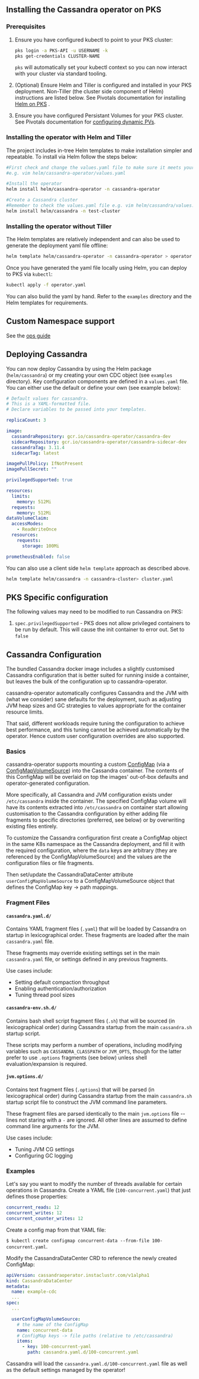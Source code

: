 ## Installing the Cassandra operator on PKS
### Prerequisites
1) Ensure you have configured kubectl to point to your PKS cluster:
    ```bash
    pks login -a PKS-API -u USERNAME -k
    pks get-credentials CLUSTER-NAME
    ```
    `pks` will automatically set your kubectl context so you can now interact with your cluster via standard tooling.

2) (Optional) Ensure Helm and Tiller is configured and installed in your PKS deployment. Non-Tiller (the cluster side component of Helm) instructions are listed below. 
See Pivotals documentation for installing [Helm on PKS](https://docs.pivotal.io/runtimes/pks/1-2/helm.html) . 

3) Ensure you have configured Persistant Volumes for your PKS cluster. 
See Pivotals documentation for [configuring dynamic PVs](https://docs.pivotal.io/runtimes/pks/1-2/configuring-pvs.html). 


### Installing the operator with Helm and Tiller
The project includes in-tree Helm templates to make installation simpler and repeatable. 
To install via Helm follow the steps below:

```bash
#First check and change the values.yaml file to make sure it meets your requirements:
#e.g. vim helm/cassandra-operator/values.yaml

#Install the operator
helm install helm/cassandra-operator -n cassandra-operator

#Create a Cassandra cluster
#Remember to check the values.yaml file e.g. vim helm/cassandra/values.yaml
helm install helm/cassandra -n test-cluster
```

### Installing the operator without Tiller
The Helm templates are relatively independent and can also be used to generate the deployment yaml file offline:
```bash
helm template helm/cassandra-operator -n cassandra-operator > operator.yaml
```

Once you have generated the yaml file locally using Helm, you can deploy to PKS via `kubectl`:
```bash
kubectl apply -f operator.yaml
```

You can also build the yaml by hand. Refer to the `examples` directory and the Helm templates for requirements. 

## Custom Namespace support
See the [ops guide](../op_guide.md)

## Deploying Cassandra
You can now deploy Cassandra by using the Helm package (`helm/cassandra`) or my creating your own CDC object (see `examples` directory).
Key configuration components are defined in a `values.yaml` file. You can either use the default or define your own (see example below):


```yaml
# Default values for cassandra.
# This is a YAML-formatted file.
# Declare variables to be passed into your templates.

replicaCount: 3

image:
  cassandraRepository: gcr.io/cassandra-operator/cassandra-dev
  sidecarRepository: gcr.io/cassandra-operator/cassandra-sidecar-dev
  cassandraTag: 3.11.4
  sidecarTag: latest

imagePullPolicy: IfNotPresent
imagePullSecret: ""

privilegedSupported: true

resources:
  limits:
    memory: 512Mi
  requests:
    memory: 512Mi
dataVolumeClaim:
  accessModes:
    - ReadWriteOnce
  resources:
    requests:
      storage: 100Mi

prometheusEnabled: false
```

You can also use a client side `helm template` approach as described above. 
```bash
helm template helm/cassandra -n cassandra-cluster> cluster.yaml
```

## PKS Specific configuration
The following values may need to be modified to run Cassandra on PKS:
1) `spec.privilegedSupported` - PKS does not allow privileged containers to be run by default. This will cause the init container to error out.
Set to `false`


## Cassandra Configuration

The bundled Cassandra docker image includes a slightly customised Cassandra configuration that is better suited for running inside a container,
but leaves the bulk of the configuration up to cassandra-operator.

cassandra-operator automatically configures Cassandra and the JVM with (what we consider) sane defaults for the deployment,
such as adjusting JVM heap sizes and GC strategies to values appropriate for the container resource limits.

That said, different workloads require tuning the configuration to achieve best performance, and this tuning cannot be achieved automatically by the operator.
Hence custom user configuration overrides are also supported.


### Basics

cassandra-operator supports mounting a custom [ConfigMap](https://kubernetes.io/docs/reference/generated/kubernetes-api/v1.11/#configmap-v1-core)
(via a [ConfigMapVolumeSource](https://kubernetes.io/docs/reference/generated/kubernetes-api/v1.11/#configmapvolumesource-v1-core)) into the Cassandra container.
The contents of this ConfigMap will be overlaid on top the images' out-of-box defaults and operator-generated configuration.

More specifically, all Cassandra and JVM configuration exists under `/etc/cassandra` inside the container.
The specified ConfigMap volume will have its contents extracted into `/etc/cassandra` on container start allowing customisation
to the Cassandra configuration by either adding file fragments to specific directories (preferred, see below)
or by overwriting existing files entirely.

To customize the Cassandra configuration first create a ConfigMap object in the same K8s namespace as the Cassandra
deployment, and fill it with the required configuration, where the `data` keys are arbitrary (they are referenced by the
ConfigMapVolumeSource) and the values are the configuration files or file fragments.

Then set/update the CassandraDataCenter attribute `userConfigMapVolumeSource` to a ConfigMapVolumeSource object that
defines the ConfigMap key -> path mappings.


### Fragment Files

#### `cassandra.yaml.d/`
Contains YAML fragment files (`.yaml`) that will be loaded by Cassandra on startup in lexicographical order.
These fragments are loaded after the main `cassandra.yaml` file.

These fragments may override existing settings set in the main `cassandra.yaml` file, or settings defined in any previous fragments.

Use cases include:

* Setting default compaction throughput
* Enabling authentication/authorization
* Tuning thread pool sizes

#### `cassandra-env.sh.d/`
Contains bash shell script fragment files (`.sh`) that will be sourced (in lexicographical order) during Cassandra
startup from the main `cassandra.sh` startup script.

These scripts may perform a number of operations, including modifying variables such as `CASSANDRA_CLASSPATH` or
`JVM_OPTS`, though for the latter prefer to use `.options` fragments (see below) unless shell evaluation/expansion is required.

#### `jvm.options.d/`
Contains text fragment files (`.options`) that will be parsed (in lexicographical order) during Cassandra startup
from the main `cassandra.sh` startup script file to construct the JVM command line parameters.

These fragment files are parsed identically to the main `jvm.options` file -- lines not staring with a `-` are ignored.
All other lines are assumed to define command line arguments for the JVM.

Use cases include:
* Tuning JVM CG settings
* Configuring GC logging


### Examples

Let's say you want to modify the number of threads available for certain operations in Cassandra.
Create a YAML file (`100-concurrent.yaml`) that just defines those properties:

```yaml
concurrent_reads: 12
concurrent_writes: 12
concurrent_counter_writes: 12
``` 

Create a config map from that YAML file:

```$ kubectl create configmap concurrent-data --from-file 100-concurrent.yaml```.


Modify the CassandraDataCenter CRD to reference the newly created ConfigMap:

```yaml
apiVersion: cassandraoperator.instaclustr.com/v1alpha1
kind: CassandraDataCenter
metadata:
  name: example-cdc
  ...
spec:
  ...

  userConfigMapVolumeSource:
    # the name of the ConfigMap
    name: concurrent-data
    # ConfigMap keys -> file paths (relative to /etc/cassandra)
    items:
      - key: 100-concurrent-yaml
        path: cassandra.yaml.d/100-concurrent.yaml
```

Cassandra will load the `cassandra.yaml.d/100-concurrent.yaml` file as well as the default settings managed by the operator!
